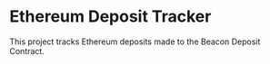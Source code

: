 # Ethereum Deposit Tracker

This project tracks Ethereum deposits made to the Beacon Deposit Contract.


